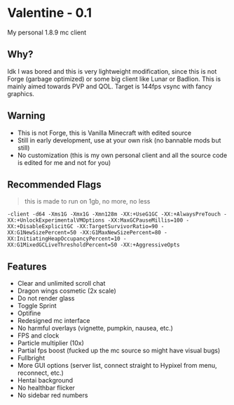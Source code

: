 # Valentine - 0.1
My personal 1.8.9 mc client

## Why?
Idk I was bored and this is very lightweight modification, since this is not Forge (garbage optimized) or some big client like Lunar or Badlion.
This is mainly aimed towards PVP and QOL. Target is 144fps vsync with fancy graphics.

## Warning
- This is not Forge, this is Vanilla Minecraft with edited source
- Still in early development, use at your own risk (no bannable mods but still)
- No customization (this is my own personal client and all the source code is edited for me and not for you)

## Recommended Flags
> this is made to run on 1gb, no more, no less

`-client -d64 -Xms1G -Xmx1G -Xmn128m -XX:+UseG1GC -XX:+AlwaysPreTouch -XX:+UnlockExperimentalVMOptions -XX:MaxGCPauseMillis=100 -XX:+DisableExplicitGC -XX:TargetSurvivorRatio=90 -XX:G1NewSizePercent=50 -XX:G1MaxNewSizePercent=80 -XX:InitiatingHeapOccupancyPercent=10 -XX:G1MixedGCLiveThresholdPercent=50 -XX:+AggressiveOpts`

## Features
- Clear and unlimited scroll chat
- Dragon wings cosmetic (2x scale)
- Do not render glass
- Toggle Sprint
- Optifine
- Redesigned mc interface
- No harmful overlays (vignette, pumpkin, nausea, etc.)
- FPS and clock
- Particle multiplier (10x)
- Partial fps boost (fucked up the mc source so might have visual bugs)
- Fullbright
- More GUI options (server list, connect straight to Hypixel from menu, reconnect, etc.)
- Hentai background
- No healthbar flicker
- No sidebar red numbers
